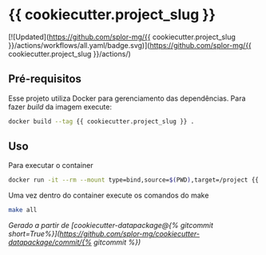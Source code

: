 # {{ cookiecutter.project_slug }}

[![Updated](https://github.com/splor-mg/{{ cookiecutter.project_slug }}/actions/workflows/all.yaml/badge.svg)](https://github.com/splor-mg/{{ cookiecutter.project_slug }}/actions/)

## Pré-requisitos

Esse projeto utiliza Docker para gerenciamento das dependências. Para fazer _build_  da imagem execute:

```bash
docker build --tag {{ cookiecutter.project_slug }} .
```

## Uso

Para executar o container

```bash
docker run -it --rm --mount type=bind,source=$(PWD),target=/project {{ cookiecutter.project_slug }} bash
```

Uma vez dentro do container execute os comandos do make

```bash
make all
```

_Gerado a partir de [cookiecutter-datapackage@{% gitcommit short=True%}](https://github.com/splor-mg/cookiecutter-datapackage/commit/{% gitcommit %})_
